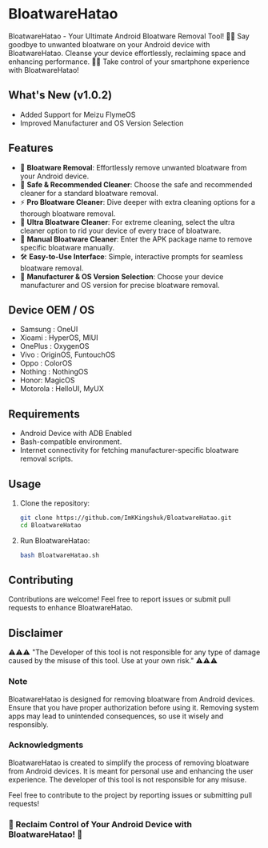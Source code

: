 # BloatwareHatao

BloatwareHatao - Your Ultimate Android Bloatware Removal Tool! 📱✨ Say goodbye to unwanted bloatware on your Android device with BloatwareHatao. Cleanse your device effortlessly, reclaiming space and enhancing performance. 💪✨ Take control of your smartphone experience with BloatwareHatao!

## What's New (v1.0.2)

- Added Support for Meizu FlymeOS
- Improved Manufacturer and OS Version Selection

## Features

- 📱 **Bloatware Removal**: Effortlessly remove unwanted bloatware from your Android device.
- 💪 **Safe & Recommended Cleaner**: Choose the safe and recommended cleaner for a standard bloatware removal.
- ⚡ **Pro Bloatware Cleaner**: Dive deeper with extra cleaning options for a thorough bloatware removal.
- 🌟 **Ultra Bloatware Cleaner**: For extreme cleaning, select the ultra cleaner option to rid your device of every trace of bloatware.
- 💼 **Manual Bloatware Cleaner**: Enter the APK package name to remove specific bloatware manually.
- 🛠️ **Easy-to-Use Interface**: Simple, interactive prompts for seamless bloatware removal.
- 📁 **Manufacturer & OS Version Selection**: Choose your device manufacturer and OS version for precise bloatware removal.

## Device OEM / OS

- Samsung : OneUI
- Xioami : HyperOS, MIUI
- OnePlus : OxygenOS
- Vivo : OriginOS, FuntouchOS
- Oppo : ColorOS
- Nothing : NothingOS
- Honor: MagicOS
- Motorola : HelloUI, MyUX

## Requirements

- Android Device with ADB Enabled
- Bash-compatible environment.
- Internet connectivity for fetching manufacturer-specific bloatware removal scripts.

## Usage

1. Clone the repository:

   ```bash
   git clone https://github.com/ImKKingshuk/BloatwareHatao.git
   cd BloatwareHatao
   ```

2. Run BloatwareHatao:

   ```bash
   bash BloatwareHatao.sh
   ```

## Contributing

Contributions are welcome! Feel free to report issues or submit pull requests to enhance BloatwareHatao.

## Disclaimer

⚠️⚠️⚠️ "The Developer of this tool is not responsible for any type of damage caused by the misuse of this tool. Use at your own risk." ⚠️⚠️⚠️

### Note

BloatwareHatao is designed for removing bloatware from Android devices. Ensure that you have proper authorization before using it. Removing system apps may lead to unintended consequences, so use it wisely and responsibly.

### Acknowledgments

BloatwareHatao is created to simplify the process of removing bloatware from Android devices. It is meant for personal use and enhancing the user experience. The developer of this tool is not responsible for any misuse.

Feel free to contribute to the project by reporting issues or submitting pull requests!

### 💪 Reclaim Control of Your Android Device with BloatwareHatao! 💪
